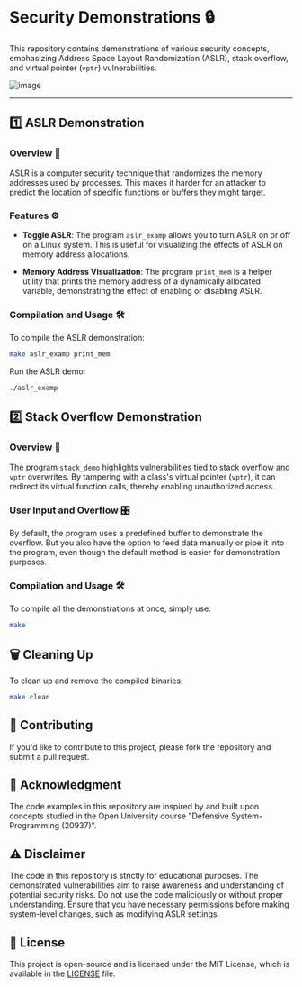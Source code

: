 # Security Demonstrations 🔒

This repository contains demonstrations of various security concepts, emphasizing Address Space Layout Randomization (ASLR), stack overflow, and virtual pointer (`vptr`) vulnerabilities.

![image](https://github.com/Dor-sketch/ASLR-StackSecDemos/assets/138825033/d02f7e41-33b0-4934-bd46-89f8adc251e5)

---

## 1️⃣ ASLR Demonstration

### Overview 📝

ASLR is a computer security technique that randomizes the memory addresses used by processes. This makes it harder for an attacker to predict the location of specific functions or buffers they might target.

### Features ⚙️

- **Toggle ASLR**: The program `aslr_examp` allows you to turn ASLR on or off on a Linux system. This is useful for visualizing the effects of ASLR on memory address allocations.

- **Memory Address Visualization**: The program `print_mem` is a helper utility that prints the memory address of a dynamically allocated variable, demonstrating the effect of enabling or disabling ASLR.

### Compilation and Usage 🛠

To compile the ASLR demonstration:

```bash
make aslr_examp print_mem
```

Run the ASLR demo:

```bash
./aslr_examp
```

## 2️⃣ Stack Overflow Demonstration

### Overview 📝

The program `stack_demo` highlights vulnerabilities tied to stack overflow and `vptr` overwrites. By tampering with a class's virtual pointer (`vptr`), it can redirect its virtual function calls, thereby enabling unauthorized access.

### User Input and Overflow 🎛

By default, the program uses a predefined buffer to demonstrate the overflow. But you also have the option to feed data manually or pipe it into the program, even though the default method is easier for demonstration purposes.

### Compilation and Usage 🛠

To compile all the demonstrations at once, simply use:

```bash
make
```

## 🗑 Cleaning Up

To clean up and remove the compiled binaries:

```bash
make clean
```

## 🤝 Contributing

If you'd like to contribute to this project, please fork the repository and submit a pull request.

## 🙏 Acknowledgment

The code examples in this repository are inspired by and built upon concepts studied in the Open University course "Defensive System-Programming (20937)".

## ⚠️ Disclaimer

The code in this repository is strictly for educational purposes. The demonstrated vulnerabilities aim to raise awareness and understanding of potential security risks. Do not use the code maliciously or without proper understanding. Ensure that you have necessary permissions before making system-level changes, such as modifying ASLR settings.

## 📜 License

This project is open-source and is licensed under the MIT License, which is available in the [LICENSE](LICENSE) file.
